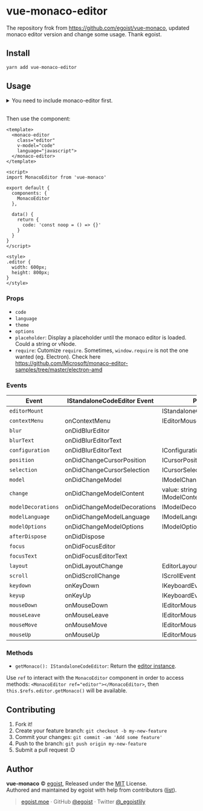 # vue-monaco-editor

The repository frok from https://github.com/egoist/vue-monaco, updated monaco editor version and change some usage. Thank egoist.

## Install

```bash
yarn add vue-monaco-editor
```

## Usage

<details><summary>You need to include monaco-editor first.</summary>

```html
<script src="/path/to/monaco-editor/min/vs/loader.js"></script>
<script>
  require.config({ 
    paths: { 
      vs: '/path/to/monaco-editor/min/vs'
    }
  })
</script>
```
</details><br>

Then use the component:


```vue
<template>
  <monaco-editor
    class="editor"
    v-model="code"
    language="javascript">
  </monaco-editor>
</template>

<script>
import MonacoEditor from 'vue-monaco'

export default {
  components: {
    MonacoEditor
  },

  data() {
    return {
      code: 'const noop = () => {}'
    }
  }
}
</script>

<style>
.editor {
  width: 600px;
  height: 800px;
}
</style>
```

### Props

- `code`
- `language`
- `theme`
- `options`
- `placeholder`: Display a placeholder until the monaco editor is loaded. Could a string or vNode.
- `require`: Cutomize `require`. Sometimes, `window.require` is not the one wanted (eg. Electron). Check here https://github.com/Microsoft/monaco-editor-samples/tree/master/electron-amd

### Events

| Event              | IStandaloneCodeEditor Event | Parameters                                  |
|--------------------|-----------------------------|---------------------------------------------|
| `editorMount`      |                             | IStandaloneCodeEditor                       |
| `contextMenu`      | onContextMenu               | IEditorMouseEvent                           |
| `blur`             | onDidBlurEditor             |                                             |
| `blurText`         | onDidBlurEditorText         |                                             |
| `configuration`    | onDidBlurEditorText         | IConfigurationChangedEvent                  |
| `position`         | onDidChangeCursorPosition   | ICursorPositionChangedEvent                 |
| `selection`        | onDidChangeCursorSelection  | ICursorSelectionChangedEvent                |
| `model`            | onDidChangeModel            | IModelChangedEvent                          |
| `change`           | onDidChangeModelContent     | value: string, e: IModelContentChangedEvent |
| `modelDecorations` | onDidChangeModelDecorations | IModelDecorationsChangedEvent               |
| `modelLanguage`    | onDidChangeModelLanguage    | IModelLanguageChangedEvent                  |
| `modelOptions`     | onDidChangeModelOptions     | IModelOptionsChangedEvent                   |
| `afterDispose`     | onDidDispose                |                                             |
| `focus`            | onDidFocusEditor            |                                             |
| `focusText`        | onDidFocusEditorText        |                                             |
| `layout`           | onDidLayoutChange           | EditorLayoutInfo                            |
| `scroll`           | onDidScrollChange           | IScrollEvent                                |
| `keydown`          | onKeyDown                   | IKeyboardEvent                              |
| `keyup`            | onKeyUp                     | IKeyboardEvent                              |
| `mouseDown`        | onMouseDown                 | IEditorMouseEvent                           |
| `mouseLeave`       | onMouseLeave                | IEditorMouseEvent                           |
| `mouseMove`        | onMouseMove                 | IEditorMouseEvent                           |
| `mouseUp`          | onMouseUp                   | IEditorMouseEvent                           |


### Methods

- `getMonaco(): IStandaloneCodeEditor`: Return the [editor instance](https://microsoft.github.io/monaco-editor/api/interfaces/monaco.editor.istandalonecodeeditor.html).

Use `ref` to interact with the `MonacoEditor` component in order to access methods: `<MonacoEditor ref="editor"></MonacoEditor>`, then `this.$refs.editor.getMonaco()` will be available.

## Contributing

1. Fork it!
2. Create your feature branch: `git checkout -b my-new-feature`
3. Commit your changes: `git commit -am 'Add some feature'`
4. Push to the branch: `git push origin my-new-feature`
5. Submit a pull request :D


## Author

**vue-monaco** © [egoist](https://github.com/egoist), Released under the [MIT](./LICENSE) License.<br>
Authored and maintained by egoist with help from contributors ([list](https://github.com/egoist/vue-monaco/contributors)).

> [egoist.moe](https://egoist.moe) · GitHub [@egoist](https://github.com/egoist) · Twitter [@_egoistlily](https://twitter.com/_egoistlily)
